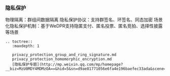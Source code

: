### 隐私保护

物理隔离：群组间数据隔离
隐私保护协议：支持群签名、环签名、同态加密
场景化隐私保护机制：基于WeDPR支持隐匿支付、匿名投票、匿名竞拍、选择性披露等场景

```eval_rst
.. toctree::
   :maxdepth: 1

   privacy_protection_group_and_ring_signature.md
   privacy_protection_homomorphic_encryption.md
   [隐私保护专题](http://mp.weixin.qq.com/mp/homepage?__biz=MzU0MDY4MDMzOA==&hid=5&sn=d9ae81771056e6fa4e196baefec33ada&scene=18#wechat_redirect)
```
   